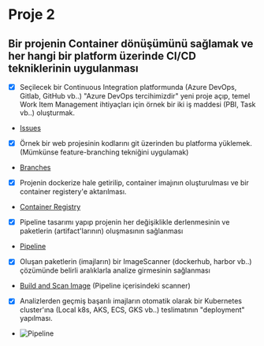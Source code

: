 # Proje 2
## Bir projenin Container dönüşümünü sağlamak ve her hangi bir platform üzerinde CI/CD tekniklerinin uygulanması
- [x] Seçilecek bir Continuous Integration platformunda (Azure DevOps, Gitlab, GitHub vb..) "Azure DevOps tercihimizdir" yeni proje
açıp, temel Work Item Management ihtiyaçları için örnek bir iki iş maddesi (PBI, Task vb..) oluşturmak.
- [Issues](https://github.com/onderhamamcioglu/Task2/issues?q=)
- [x] Örnek bir web projesinin kodlarını git üzerinden bu platforma yüklemek. (Mümkünse feature-branching tekniğini uygulamak)
- [Branches](https://github.com/onderhamamcioglu/Task2/branches)
- [x]  Projenin dockerize hale getirilip, container imajının oluşturulması ve bir container registery'e aktarılması.
- [Container Registry](https://ghcr.io/onderhamamcioglu/task2)
- [x]  Pipeline tasarımı yapıp projenin her değişiklikle derlenmesinin ve paketlerin (artifact'larının) oluşmasının sağlanması
- [Pipeline](https://github.com/onderhamamcioglu/Task2/blob/prod/.github/workflows/actions.yml)
- [x]  Oluşan paketlerin (imajların) bir ImageScanner (dockerhub, harbor vb..) çözümünde belirli aralıklarla analize girmesinin
sağlanması
- [Build and Scan Image](https://github.com/marketplace/actions/build-and-scan-image) (Pipeline içerisindeki scanner)
- [x] Analizlerden geçmiş başarılı imajların otomatik olarak bir Kubernetes cluster'ına (Local k8s, AKS, ECS, GKS vb..) teslimatının
"deployment" yapılması.
- ![Pipeline](https://github.com/onderhamamcioglu/Task2/actions/workflows/pipeline.yml/badge.svg)
